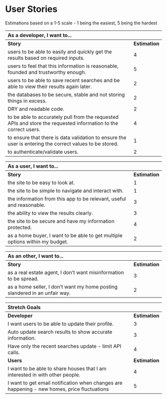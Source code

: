 # User Stories
Estimations based on a 1-5 scale - 1 being the easiest, 5 being the hardest

| **As a developer, I want to...** | |
|:-----------------------------|:---|
| **Story** | **Estimation** |
| users to be able to easily and quickly get the results based on required inputs.| 4|
| users to feel that this information is reasonable, founded and trustworthy enough.| 5|
| users to be able to save recent searches and be able to view their results again later.| 2|
| the databases to be secure, stable and not storing things in excess.| 2|
| DRY and readable code.| 2|
| to be able to accurately pull from the requested APIs and store the requested information to the correct users.| 4|
| to ensure that there is data validation to ensure the user is entering the correct values to be stored.| 1|
| to authenticate/validate users.| 2|

| **As a user, I want to...** | |
|:----------------------------|:--- |
| **Story** | **Estimation** |
| the site to be easy to look at.| 1|
| the site to be simple to navigate and interact with.| 1|
| the information from this app to be relevant, useful and reasonable.| 3|
| the ability to view the results clearly.| 3|
| the site to be secure and have my information protected.| 4|
| as a home buyer, I want to be able to get multiple options within my budget.| 2|

| **As an other, I want to...** | |
|:----------------------------|:--- |
| **Story** | **Estimation** |
| as a real estate agent, I don’t want misinformation to be spread.| 3|
| as a home seller, I don’t want my home posting slandered in an unfair way.| 2|

| **Stretch Goals** | |
|:----------------------------|:--- |
| **Developer** | **Estimation** |
| I want users to be able to update their profile.| 3|
| Auto update search results to show accurate information.| 3|
| Have only the recent searches update - limit API calls.| 4|
| **Users** | **Estimation** |
| I want to be able to share houses that I am interested in with other people.| 4|
| I want to get email notification when changes are happening - new homes, price fluctuations | 5|
